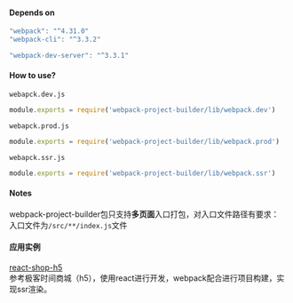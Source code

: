 #### Depends on  
```javascript
"webpack": "^4.31.0"  
"webpack-cli": "^3.3.2"    

"webpack-dev-server": "^3.3.1"
```

#### How to use?  
`webapck.dev.js`  
```javascript  
module.exports = require('webpack-project-builder/lib/webpack.dev')
```
`webapck.prod.js`  
```javascript  
module.exports = require('webpack-project-builder/lib/webpack.prod')
```
`webapck.ssr.js`  
```javascript  
module.exports = require('webpack-project-builder/lib/webpack.ssr')
```  

#### Notes  
webpack-project-builder包只支持**多页面**入口打包，对入口文件路径有要求：  
入口文件为`/src/**/index.js`文件  

#### 应用实例  
[react-shop-h5](https://github.com/Mone-Lee/react-shop-h5)  
参考极客时间商城（h5），使用react进行开发，webpack配合进行项目构建，实现ssr渲染。
